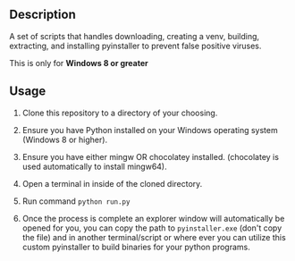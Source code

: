 ## Description

A set of scripts that handles downloading, creating a venv, building, extracting, and installing pyinstaller to prevent false positive viruses.

This is only for **Windows 8 or greater**

## Usage

1. Clone this repository to a directory of your choosing.

2. Ensure you have Python installed on your Windows operating system (Windows 8 or higher).

3. Ensure you have either mingw OR chocolatey installed. (chocolatey is used automatically to install mingw64).

4. Open a terminal in inside of the cloned directory.

5. Run command `python run.py`

6. Once the process is complete an explorer window will automatically be opened for you, you can copy the path to `pyinstaller.exe` (don't copy the file) and in another terminal/script or where ever you can utilize this custom pyinstaller to build binaries for your python programs.
